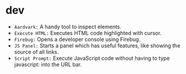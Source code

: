 # dev

- `Aardvark:` A handy tool to inspect elements.
- `Execute HTML:` Executes HTML code highlighted with cursor.
- `Firebug:` Opens a developer console using Firebug.
- `JS Panel:` Starts a panel which has useful features, like showing the source of all links.
- `Script Prompt:` Execute JavaScript code without having to type javascript: into the URL bar.

